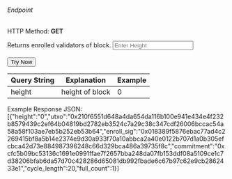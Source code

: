 <h6>Endpoint</h6>
<p id="endpoint"></p>

HTTP Method: **GET**

Returns enrolled validators of block.
<input class="md-input" placeholder="Enter Height" id="height" width="100"></input><br/><br/>
<button class="md-button" onclick="tryNow()">Try Now</button>

<script>
   document.getElementById("endpoint").innerHTML =`http://3.38.34.30:3836/block-enrollments?height=${document.getElementById("height").value || "0"}`
    function tryNow(){
        document.getElementById("showResult").innerHTML =""
        document.getElementById("endpoint").innerHTML =""
        fetch(`http://3.38.34.30:3836/block-enrollments?height=${document.getElementById("height").value || "0"}`).then((res) => {
            res.json().then((res) => {
                document.getElementById("showResult").innerHTML = JSON.stringify(res[0])
                document.getElementById("endpoint").innerHTML =`http://3.38.34.30:3836/block-enrollments?height=${document.getElementById("height").value || "0"}`
                })
        }).catch((err) => {
            console.log(err)
        })
    }
</script>
<p id="showResult"></p>

| Query String | Explanation    | Example                            |
| ------------ | -------------- | ---------------------------------- |
| height      | height of block | 0 |

Example Response JSON:<br/>
[{"height":"0","utxo":"0x210f6551d648a4da654da116b100e941e434e4f232b8579439c2ef64b04819bd2782eb3524c7a29c38c347cdf26006bccac54a58a58f103ae7eb5b252eb53b64","enroll_sig":"0x018389f5876ebac77ad4c2269415bf8a5b14e2374e9d30a933f70a10abbca2a40e0122b707d1a0b305efcbca42d73e884987396248c66d329bca486a39735f8c","commitment":"0xcfc5b09bc53136c1691e0991ffae7f2657bba248da07fb153ddf08a5109ce1c7d38206bfab6da57d70c428286d65081db992fbade6c67b97c62e9cb2862433e1","cycle_length":20,"full_count":1}]